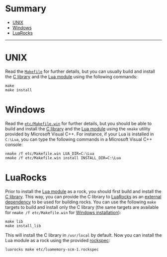Summary
=======

- [UNIX](#unix)
- [Windows](#windows)
- [LuaRocks](#luarocks)

---

UNIX
====

Read the [`Makefile`](../Makefile) for further details,
but you can usually build and install the [C library](manual.md#c-library) and the [Lua module](manual.md#lua-module) using the following commands:

```shell
make
make install
```

Windows
=======

Read the [`etc/Makefile.win`](../etc/Makefile.win) for further details,
but you should be able to build and install the [C library](manual.md#c-library) and the [Lua module](manual.md#lua-module) using the `nmake` utility provided by Microsoft Visual C++.
For instance,
if your Lua is installed in `C:\Lua`,
you can type the following commands in a Microsoft Visual C++ console:

```shell
nmake /f etc/Makefile.win LUA_DIR=C:\Lua
nmake /f etc/Makefile.win install INSTALL_DIR=C:\Lua
```

LuaRocks
========

Prior to install the [Lua module](manual.md#lua-module) as a rock,
you should first build and install the [C library](manual.md#c-library).
This way,
you can provide the C library to [LuaRocks](https://luarocks.org/) as an [external dependency](https://github.com/luarocks/luarocks/wiki/Platform-agnostic-external-dependencies) to be used for building rocks.
You can use the following `make` targets to build and install only the C library
(the same targets are available for `nmake /f etc/Makefile.win` for [Windows installation](#windows)):

```shell
make lib
make install_lib
```

This will install the C library in `/usr/local` by default.
Now you can install the Lua module as a rock using the provided [rockspec](../etc/luamemory-scm-1.rockspec):

```shell
luarocks make etc/luamemory-scm-1.rockspec
```
